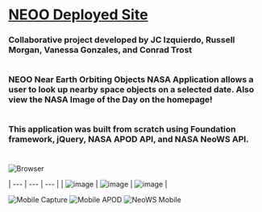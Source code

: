 # [NEOO Deployed Site](https://trost.dev/NASA-Application)
### Collaborative project developed by JC Izquierdo, Russell Morgan, Vanessa Gonzales, and Conrad Trost
# 
### NEOO Near Earth Orbiting Objects NASA Application allows a user to look up nearby space objects  on a selected date. Also view the NASA Image of the Day on the homepage!
# 
### This application was built from scratch using Foundation framework, jQuery, NASA APOD API, and NASA NeoWS API.
#
<img src="assets/images/readme.png" alt="Browser"/>

| --- | --- | --- |
| ![image](assets/images/phoneimg.png) | ![image](assets/images/phoneimg.png) | ![image](assets/images/phoneimg.png) |
<div width="100%" style="height:300px">
  <img src="assets/images/phoneimg.png" alt="Mobile Capture"/>
  <img src="assets/images/apodmobile.png" alt="Mobile APOD"/>
  <img src="assets/images/neowsmobile.png" alt="NeoWS Mobile"/>
</div>
